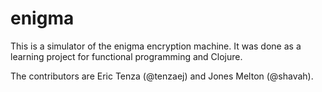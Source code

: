 
# enigma

This is a simulator of the enigma encryption machine. It was done as a learning project for functional programming and Clojure.

The contributors are Eric Tenza (@tenzaej) and Jones Melton (@shavah).
